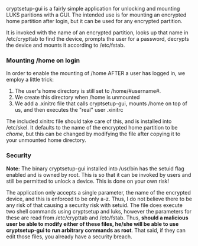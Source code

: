 cryptsetup-gui is a fairly simple application for unlocking and mounting LUKS
paritions with a GUI. The intended use is for mounting an encrypted home
partition after login, but it can be used for any encrypted partition.

It is invoked with the name of an encrypted partition, looks up that name in
/etc/crypttab to find the device, prompts the user for a password, decrypts the
device and mounts it according to /etc/fstab.

### Mounting /home on login ###
In order to enable the mounting of /home AFTER a user has logged in, we employ a
little trick:

  1. The user's home directory is still set to /home/#username#.
  2. We create this directory when /home is unmounted
  3. We add a .xinitrc file that calls cryptsetup-gui, mounts /home on top of
     us, and then executes the "real" user .xinitrc

The included xinitrc file should take care of this, and is installed into
/etc/skel. It defaults to the name of the encrypted home partition to be
*chome*, but this can be changed by modifying the file after copying it to your
unmounted home directory.

### Security ###
**Note:** The binary cryptsetup-gui installed into /usr/bin has the setuid
flag enabled and is owned by root. This is so that it can be invoked by users
and still be permitted to unlock a device. This is done on your own risk!

The application only accepts a single parameter, the name of the encrypted
device, and this is enforced to be only a-z. Thus, I do not believe there to be
any risk of that causing a security risk with setuid. The file does execute two
shell commands using cryptsetup and luks, however the parameters for these are
read from /etc/crypttab and /etc/fstab. Thus, **should a malicious user be able
to modify either of these files, he/she will be able to use cryptsetup-gui to
run arbitrary commands as root**. That said, if they can edit those files, you
already have a security breach.
<!-- vim:set textwidth=80: -->

